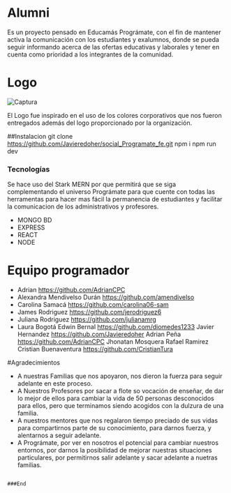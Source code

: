 # Alumni

Es un proyecto pensado en Educamás Prográmate, con el fin de mantener activa la comunicación con los estudiantes y exalumnos, donde se pueda seguir informando acerca de las ofertas educativas y laborales y tener en cuenta como prioridad a los integrantes de la comunidad.

# Logo

![Captura](https://user-images.githubusercontent.com/67348811/143618203-578cb9ce-de48-41d9-95ba-c0d93b118af1.JPG)

El Logo fue inspirado en el uso de los colores corporativos que nos  fueron entregados además del logo proporcionado por la organización.



##Instalacion
git clone https://github.com/Javieredoher/social_Programate_fe.git
npm i
npm run dev

### Tecnologías
Se hace uso del Stark MERN por que permitirá que se siga complementando el universo Prográmate para que cuente con todas las herramentas para hacer mas fácil la permanencia de estudiantes y facilitar la comunicacion de los administrativos y profesores.
* MONGO BD
* EXPRESS
* REACT
* NODE

# Equipo programador
* Adrian  https://github.com/AdrianCPC 
* Alexandra Mendivelso Durán https://github.com/amendivelso
* Carolina Samacá  https://github.com/carolina06-sam
* James Rodriguez https://github.com/jerodriguez6
* Juliana Rodriguez  https://github.com/julianamrg 
* Laura Bogotá
Edwin Bernal https://github.com/diomedes1233 
Javier  Hernandez https://github.com/Javieredoher
Adrian Peña  https://github.com/AdrianCPC 
Jhonatan Mosquera
Rafael Ramirez
Cristian Buenaventura https://github.com/CristianTura

#Agradecimientos
* A nuestras Familias que nos apoyaron, nos dieron la fuerza para seguir adelante en este proceso.
* A Nuestros Profesores por sacar a flote so vocación de enseñar, de dar lo mejor de ellos para cambiar la vida de 50 personas desconocidos para ellos, pero que terminamos siendo acogidos con la dulzura de una familia.
* A nuestros mentores que nos regalaron tiempo preciado de sus vidas para compartirnos parte de su conocimiento, para darnos fuerza, y alentarnos a seguir adelante.
* A Prográmate, por ver en nosotros el potencial para cambiar nuestros entornos, por darnos la posibilidad de mejorar nuestras situaciones particulares, por permitirnos salir adelante y sacar adelante a nuetras familias.

```

###End
